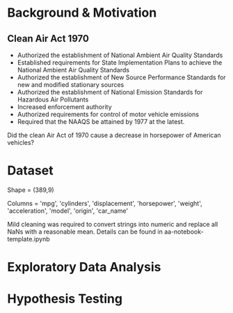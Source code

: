 # Background & Motivation

## Clean Air Act 1970
- Authorized the establishment of National Ambient Air Quality Standards
- Established requirements for State Implementation Plans to achieve the National Ambient Air Quality Standards
- Authorized the establishment of New Source Performance Standards for new and modified stationary sources
- Authorized the establishment of National Emission Standards for Hazardous Air Pollutants
- Increased enforcement authority
- Authorized requirements for control of motor vehicle emissions
- Required that the NAAQS be attained by 1977 at the latest.

Did the clean Air Act of 1970 cause a decrease in horsepower of American vehicles?

# Dataset

Shape = (389,9)

Columns = 'mpg', 'cylinders', 'displacement', 'horsepower', 'weight',
       'acceleration', 'model', 'origin', 'car_name'

Mild cleaning was required to convert strings into numeric and replace all NaNs with a reasonable mean.  Details can be found in aa-notebook-template.ipynb


# Exploratory Data Analysis



# Hypothesis Testing


